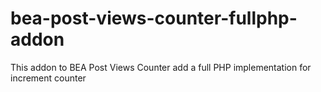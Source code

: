 bea-post-views-counter-fullphp-addon
====================================

This addon to BEA Post Views Counter add a full PHP implementation for increment counter
